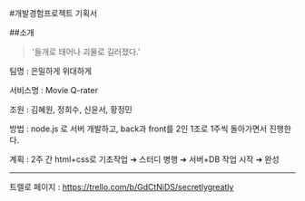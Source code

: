 #개발경험프로젝트 기획서 

##소개 

> '들개로 태어나 괴물로 길러졌다.'

팀명 : 은밀하게 위대하게

서비스명 : Movie Q-rater

조원 : 김혜원, 정희수, 신윤서, 황정민


방법 : node.js 로 서버 개발하고, back과 front를 2인 1조로 1주씩 돌아가면서 진행한다. 


계획 : 2주 간 html+css로 기초작업 ➔ 스터디 병행 ➔ 서버+DB 작업 시작 ➔ 완성


---

트렐로 페이지 : https://trello.com/b/GdCtNiDS/secretlygreatly
